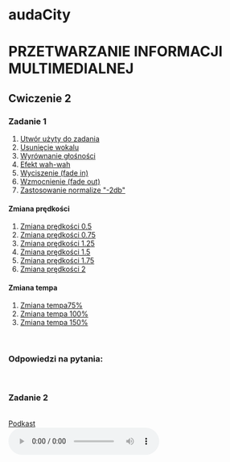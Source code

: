 # audaCity

# PRZETWARZANIE INFORMACJI MULTIMEDIALNEJ

## Cwiczenie 2

<h3> Zadanie 1</h3>

<OL>
  <li><a href="">Utwór użyty do zadania</a></li>
  <li><a href="https://drive.google.com/file/d/1kxiECXXrGbwb7D8w0rZ3UzZxW3pqDqul/view?usp=sharing">Usunięcie wokalu</a></li>
  <li><a href="https://drive.google.com/file/d/1cuiWWJgnSxbeESzU7usGYkvb7jU_ao6-/view?usp=sharing">Wyrównanie głośności</a></li>
  <li><a href="https://drive.google.com/file/d/1QVPgko5fqK-WfSPhARrTO0sSKuwlEQsE/view?usp=sharing">Efekt wah-wah</a></li>
  <li><a href="https://drive.google.com/file/d/1pcoZ7ot3mVFP4x7EcfGGaNWHa2fIIb8X/view?usp=sharing"> Wyciszenie (fade in) </a></li>
   <li><a href="https://drive.google.com/file/d/13oNhyPfcEj_su6_2SMDi_o6D0SOwbeC9/view?usp=sharing"> Wzmocnienie (fade out) </a></li>
  <li><a href="https://drive.google.com/file/d/154upCHbw-KHk0upFR2AW4EDTJFBy3tZT/view?usp=sharing">Zastosowanie normalize "-2db"</a></li>
</OL>
<h4> Zmiana prędkości </h4> 
<ol>
  <li><a href="https://drive.google.com/file/d/1Vr-qufQgV9Car2aoRYPxoHQZ9havpl7T/view?usp=sharing">Zmiana prędkości 0.5 </a></li>
  <li><a href="https://drive.google.com/file/d/1xpDooK8Ckn63s1kPSlF85cwXTdy83nD1/view?usp=sharing">Zmiana prędkości 0.75</a></li>
  <li><a href="https://drive.google.com/file/d/1FnZjOsrC5gEbNuRD9XC6pVqiNG-G-prV/view?usp=sharing">Zmiana prędkości 1.25</a></li>
  <li><a href="https://drive.google.com/file/d/14Dt1uYTlBme1M02hWD3iSZX2QSvqeoUr/view?usp=sharing">Zmiana prędkości 1.5</a></li>
  <li><a href="https://drive.google.com/file/d/1u5VMHBVrNN1OAoRBJGX6yUdoBNnboVMv/view?usp=sharing">Zmiana prędkości 1.75</a></li>
  <li><a href="https://drive.google.com/file/d/1mIDRFMkqXOgQVOg-LDIDIU_yfmhunmg0/view?usp=sharing">Zmiana prędkości 2 </a></li>
</ol>
<h4> Zmiana tempa </h4>
<ol>
  <li><a href="https://drive.google.com/file/d/1Oahzw5GxLFD6x9mtllTgyLEEEbeHU8lx/view?usp=sharing"> Zmiana tempa75% </a></li>
  <li><a href="https://drive.google.com/file/d/1R6yg0u0o-O5GxRX5TX9Mez46a7E8I4yf/view?usp=sharing"> Zmiana tempa 100% </a></li>
  <li><a href="https://drive.google.com/file/d/1P0jrmYJsb22yd3nbOCrpFnxn-AJkmZH9/view?usp=sharing"> Zmiana tempa 150% </a></li>
  </ol>
 </br>
 <h3>Odpowiedzi na pytania:</h3>
 </br>


<h3> Zadanie 2 </h3>
</br>
<a href = "https://drive.google.com/file/d/1q53ENOeOkTHkZbQpw272Zb65CwelHyCt/view?usp=sharing">Podkast</a>
<div class="row right bottom">
  <audio controls play>
    <source src="https://drive.google.com/file/d/1q53ENOeOkTHkZbQpw272Zb65CwelHyCt/view?usp=sharing" type="audio/mpeg" />
    Your browser does not support the audio element.
  </audio>
</div>
